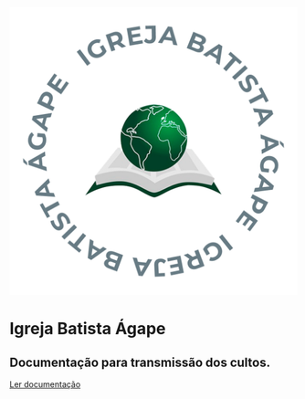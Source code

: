 ![logo](./_media/logo-IBA.png ":class=logo-iba")

# Igreja Batista Ágape

## Documentação para transmissão dos cultos.

<!-- [Ir para Checklist](../index.html) -->
[Ler documentação](#configuração-inicial)
